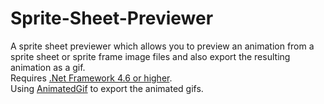 # Sprite-Sheet-Previewer  
A sprite sheet previewer which allows you to preview an animation from a sprite sheet or sprite frame image files and also export the resulting animation as a gif.  
Requires [.Net Framework 4.6 or higher](https://www.microsoft.com/net/download/framework).  
Using [AnimatedGif](https://github.com/mrousavy/AnimatedGif) to export the animated gifs.  
